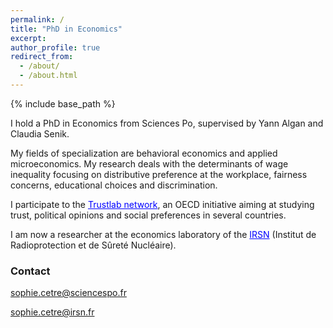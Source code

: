 ```yaml
---
permalink: /
title: "PhD in Economics" 
excerpt: 
author_profile: true
redirect_from: 
  - /about/
  - /about.html
---
```


{% include base_path %}


I hold a PhD in Economics from Sciences Po, supervised by Yann Algan and Claudia Senik. 

My fields of specialization are behavioral economics and applied microeconomics. My research deals with the determinants of wage inequality focusing on distributive preference at the workplace, fairness concerns, educational choices and discrimination. 

I participate to the <a href='https://www.oecd.org/sdd/trustlab.htm' style="color:blue">Trustlab network</a>, an OECD initiative aiming at studying trust, political opinions and social preferences in several countries.

I am now a researcher at the economics laboratory of the <a href='https://www.irsn.fr/FR/Pages/Home.aspx'  style="color:blue">IRSN</a> (Institut de Radioprotection et de Sûreté Nucléaire).

### Contact
sophie.cetre@sciencespo.fr

sophie.cetre@irsn.fr


